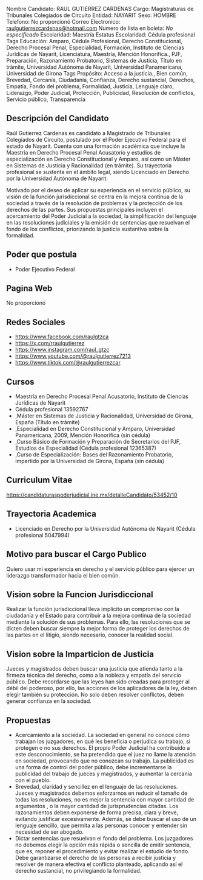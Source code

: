 Nombre Candidato: RAUL GUTIERREZ CARDENAS
Cargo: Magistraturas de Tribunales Colegiados de Circuito
Entidad: NAYARIT
Sexo: HOMBRE
Telefono: No proporcionó
Correo Electronico: raulgutierrezcardenas@hotmail.com
Numero de lista en boleta: *No especificado*
Escolaridad: Maestría
Estatus Escolaridad: Cédula profesional
Tags Educación: Amparo, Cédule Profesional, Derecho Constitucional, Derecho Procesal Penal, Especialidad, Formación, Instituto de Ciencias Jurídicas de Nayarit, Licenciatura, Maestría, Mención Honorífica., PJF, Preparación, Razonamiento Probatorio, Sistemas de Justicia, Título en trámite, Universidad Autónoma de Nayarit, Universidad Panamericana, Universidad de Girona
Tags Propósito: Acceso a la justicia., Bien común, Brevedad, Cercanía, Ciudadanía, Confianza, Derecho sustancial, Derechos, Empatía, Fondo del problema, Formalidad, Justicia, Lenguaje claro, Liderazgo, Poder Judicial, Protección, Publicidad, Resolución de conflictos, Servicio público, Transparencia


## Descripción del Candidato 

Raúl Gutierrez Cardenas es candidato a Magistrado de Tribunales Colegiados de Circuito, postulado por el Poder Ejecutivo Federal para el estado de Nayarit. Cuenta con una formación académica que incluye la Maestría en Derecho Procesal Penal Acusatorio y estudios de especialización en Derecho Constitucional y Amparo, así como un Máster en Sistemas de Justicia y Racionalidad (en trámite). Su trayectoria profesional se sustenta en el ámbito legal, siendo Licenciado en Derecho por la Universidad Autónoma de Nayarit.

Motivado por el deseo de aplicar su experiencia en el servicio público, su visión de la función jurisdiccional se centra en la mejora continua de la sociedad a través de la resolución de problemas y la protección de los derechos de las partes. Sus propuestas principales incluyen el acercamiento del Poder Judicial a la sociedad, la simplificación del lenguaje en las resoluciones judiciales y la emisión de sentencias que resuelvan el fondo de los conflictos, priorizando la justicia sustantiva sobre la formalidad.


## Poder que postula

- Poder Ejecutivo Federal


## Pagina Web

No proporcionó


## Redes Sociales

- https://www.facebook.com/raulgtzca
- https://x.com/rraulgutierrez
- https://www.instagram.com/raul_gtzc
- https://www.youtube.com/@raulgutierrez7213
- https://www.tiktok.com/@raulgutierrezcar


## Cursos

- Maestría en Derecho Procesal Penal Acusatorio, Instituto de Ciencias Jurídicas de Nayarit
- Cédula profesional 13592767
- ,Máster en Sistemas de Justicia y Racionalidad, Universidad de Girona, España (Título en trámite)
- ,Especialidad en Derecho Constitucional y Amparo, Universidad Panamericana, 2009, Mención Honorífica (sin cédula)
- ,Curso Básico de Formación y Preparación de Secretarios del PJF, Estudios de Especialidad (Cédula profesional 12365387)
- ,Curso de Especialización: Bases del Razonamiento Probatorio, impartido por la Universidad de Girona, España (sin cédula)


## Curriculum Vitae

https://candidaturaspoderjudicial.ine.mx/detalleCandidato/53452/10


## Trayectoria Academica

- Licenciado en Derecho por la Universidad Autónoma de Nayarit (Cédula profesional 5047994)


## Motivo para buscar el Cargo Publico

Quiero usar mi experiencia en derecho y el servicio público para ejercer un liderazgo transformador hacia el bien común.


## Vision sobre la Funcion Jurisdiccional

Realizar la función jurisdiccional lleva implícito un compromiso con la ciudadanía y el Estado para contribuir a la mejora continua de la sociedad mediante la solución de sus problemas. Para ello, las resoluciones que se dicten deben buscar siempre la mejor forma de proteger los derechos de las partes en el litigio, siendo necesario, conocer la realidad social.


## Vision sobre la Imparticion de Justicia

Jueces y magistrados deben buscar una justicia que atienda tanto a la firmeza técnica del derecho, como a la nobleza y empatía del servicio público. Debe recordarse que las leyes han sido creadas para proteger al débil del poderoso, por ello, las acciones de los aplicadores de la ley, deben elegir también su protección. No solo deben resolver conflictos, deben generar confianza en la sociedad.


## Propuestas

- Acercamiento a la sociedad. La sociedad en general no conoce cómo trabajan los juzgadores, en qué les beneficia o perjudica su trabajo, si protegen o no sus derechos. El propio Poder Judicial ha contribuido a este desconocimiento, se ha pretendido que el juez no llame la atención en sociedad, provocando que no conozcan su trabajo. La publicidad es una forma de control del poder público, debe incrementarse la publicidad del trabajo de jueces y magistrados, y aumentar la cercanía con el pueblo.
- Brevedad, claridad y sencillez en el lenguaje de las resoluciones. Jueces y magistrados debemos esforzarnos en reducir el tamaño de todas las resoluciones, no es mejor la sentencia con mayor cantidad de argumentos , o la mayor cantidad de jurisprudencias citadas. Los razonamientos deben exponerse de forma precisa, clara y breve, evitando justificar excesivamente. Además, se debe buscar el uso de un lenguaje sencillo, que permita a las personas conocer y entender sin necesidad de ser abogado.
- Dictar sentencias que resuelvan el fondo del problema. Los juzgadores no debemos elegir la opción más rápida o sencilla de emitir sentencia, que es, reponer el procedimiento y evitar realizar el estudio de fondo. Debe garantizarse el derecho de las personas a recibir justicia y resolver de manera efectiva el conflicto planteado, aplicando así el derecho sustancial, no privilegiando la formalidad.

